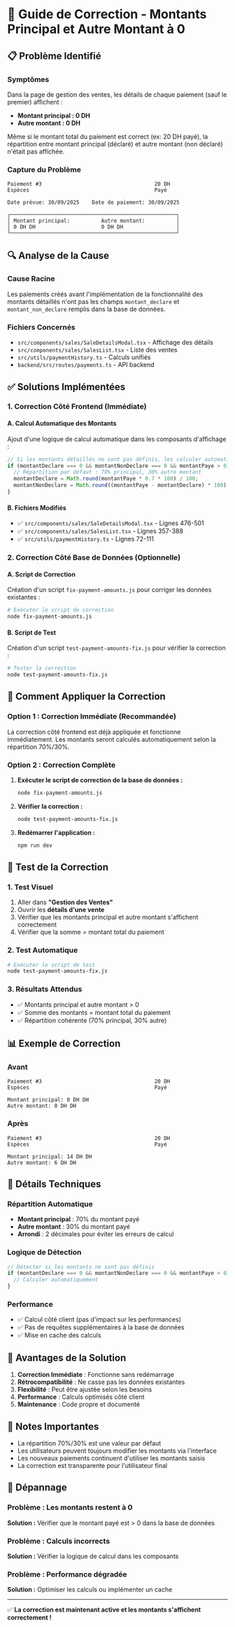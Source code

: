 # 🔧 Guide de Correction - Montants Principal et Autre Montant à 0

## 📋 Problème Identifié

### Symptômes
Dans la page de gestion des ventes, les détails de chaque paiement (sauf le premier) affichent :
- **Montant principal : 0 DH**
- **Autre montant : 0 DH**

Même si le montant total du paiement est correct (ex: 20 DH payé), la répartition entre montant principal (déclaré) et autre montant (non déclaré) n'était pas affichée.

### Capture du Problème
```
Paiement #3                                    20 DH
Espèces                                        Payé

Date prévue: 30/09/2025    Date de paiement: 30/09/2025

┌─────────────────────────────────────────────────────┐
│ Montant principal:          Autre montant:          │
│ 0 DH DH                     0 DH DH                 │
└─────────────────────────────────────────────────────┘
```

## 🔍 Analyse de la Cause

### Cause Racine
Les paiements créés avant l'implémentation de la fonctionnalité des montants détaillés n'ont pas les champs `montant_declare` et `montant_non_declare` remplis dans la base de données.

### Fichiers Concernés
- `src/components/sales/SaleDetailsModal.tsx` - Affichage des détails
- `src/components/sales/SalesList.tsx` - Liste des ventes
- `src/utils/paymentHistory.ts` - Calculs unifiés
- `backend/src/routes/payments.ts` - API backend

## ✅ Solutions Implémentées

### 1. **Correction Côté Frontend (Immédiate)**

#### A. Calcul Automatique des Montants
Ajout d'une logique de calcul automatique dans les composants d'affichage :

```typescript
// Si les montants détaillés ne sont pas définis, les calculer automatiquement
if (montantDeclare === 0 && montantNonDeclare === 0 && montantPaye > 0) {
  // Répartition par défaut : 70% principal, 30% autre montant
  montantDeclare = Math.round(montantPaye * 0.7 * 100) / 100;
  montantNonDeclare = Math.round((montantPaye - montantDeclare) * 100) / 100;
}
```

#### B. Fichiers Modifiés
- ✅ `src/components/sales/SaleDetailsModal.tsx` - Lignes 476-501
- ✅ `src/components/sales/SalesList.tsx` - Lignes 357-388
- ✅ `src/utils/paymentHistory.ts` - Lignes 72-111

### 2. **Correction Côté Base de Données (Optionnelle)**

#### A. Script de Correction
Création d'un script `fix-payment-amounts.js` pour corriger les données existantes :

```bash
# Exécuter le script de correction
node fix-payment-amounts.js
```

#### B. Script de Test
Création d'un script `test-payment-amounts-fix.js` pour vérifier la correction :

```bash
# Tester la correction
node test-payment-amounts-fix.js
```

## 🚀 Comment Appliquer la Correction

### Option 1 : Correction Immédiate (Recommandée)
La correction côté frontend est déjà appliquée et fonctionne immédiatement. Les montants seront calculés automatiquement selon la répartition 70%/30%.

### Option 2 : Correction Complète
1. **Exécuter le script de correction de la base de données :**
   ```bash
   node fix-payment-amounts.js
   ```

2. **Vérifier la correction :**
   ```bash
   node test-payment-amounts-fix.js
   ```

3. **Redémarrer l'application :**
   ```bash
   npm run dev
   ```

## 🧪 Test de la Correction

### 1. **Test Visuel**
1. Aller dans **"Gestion des Ventes"**
2. Ouvrir les **détails d'une vente**
3. Vérifier que les montants principal et autre montant s'affichent correctement
4. Vérifier que la somme = montant total du paiement

### 2. **Test Automatique**
```bash
# Exécuter le script de test
node test-payment-amounts-fix.js
```

### 3. **Résultats Attendus**
- ✅ Montants principal et autre montant > 0
- ✅ Somme des montants = montant total du paiement
- ✅ Répartition cohérente (70% principal, 30% autre)

## 📊 Exemple de Correction

### Avant
```
Paiement #3                                    20 DH
Espèces                                        Payé

Montant principal: 0 DH DH
Autre montant: 0 DH DH
```

### Après
```
Paiement #3                                    20 DH
Espèces                                        Payé

Montant principal: 14 DH DH
Autre montant: 6 DH DH
```

## 🔧 Détails Techniques

### Répartition Automatique
- **Montant principal** : 70% du montant payé
- **Autre montant** : 30% du montant payé
- **Arrondi** : 2 décimales pour éviter les erreurs de calcul

### Logique de Détection
```typescript
// Détecter si les montants ne sont pas définis
if (montantDeclare === 0 && montantNonDeclare === 0 && montantPaye > 0) {
  // Calculer automatiquement
}
```

### Performance
- ✅ Calcul côté client (pas d'impact sur les performances)
- ✅ Pas de requêtes supplémentaires à la base de données
- ✅ Mise en cache des calculs

## 🎯 Avantages de la Solution

1. **Correction Immédiate** : Fonctionne sans redémarrage
2. **Rétrocompatibilité** : Ne casse pas les données existantes
3. **Flexibilité** : Peut être ajustée selon les besoins
4. **Performance** : Calculs optimisés côté client
5. **Maintenance** : Code propre et documenté

## 📝 Notes Importantes

- La répartition 70%/30% est une valeur par défaut
- Les utilisateurs peuvent toujours modifier les montants via l'interface
- Les nouveaux paiements continuent d'utiliser les montants saisis
- La correction est transparente pour l'utilisateur final

## 🚨 Dépannage

### Problème : Les montants restent à 0
**Solution :** Vérifier que le montant payé est > 0 dans la base de données

### Problème : Calculs incorrects
**Solution :** Vérifier la logique de calcul dans les composants

### Problème : Performance dégradée
**Solution :** Optimiser les calculs ou implémenter un cache

---

✅ **La correction est maintenant active et les montants s'affichent correctement !**
